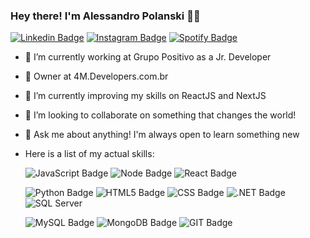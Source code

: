 ### Hey there! I'm Alessandro Polanski 👨‍💻

[![Linkedin Badge](https://img.shields.io/badge/LinkedIn-0077B5?style=for-the-badge&logo=linkedin&logoColor=white&link=https://www.linkedin.com/in/alessandro-giovanni-polanski-409b0a187/)](https://www.linkedin.com/in/alessandro-giovanni-polanski-409b0a187/)
[![Instagram Badge](https://img.shields.io/badge/Instagram-E4405F?style=for-the-badge&logo=instagram&logoColor=white&link=https://img.shields.io/badge/Instagram-E4405F?style=for-the-badge&logo=instagram&logoColor=white)](https://img.shields.io/badge/Instagram-E4405F?style=for-the-badge&logo=instagram&logoColor=white)
[![Spotify Badge](https://img.shields.io/badge/Spotify-1ED760?&style=for-the-badge&logo=spotify&logoColor=white&link=https://open.spotify.com/user/alespolanski?si=6-mAZY4RQw6gdtovzHGN4g)](https://open.spotify.com/user/alespolanski?si=6-mAZY4RQw6gdtovzHGN4g)


- 🔭 I’m currently working at Grupo Positivo as a Jr. Developer
- 🌆 Owner at 4M.Developers.com.br 
- 🌱 I’m currently improving my skills on ReactJS and NextJS
- 👯 I’m looking to collaborate on something that changes the world!
- 💬 Ask me about anything! I'm always open to learn something new

- Here is a list of my actual skills:

  ![JavaScript Badge](https://img.shields.io/badge/JavaScript-F7DF1E?style=for-the-badge&logo=javascript&logoColor=black)
  ![Node Badge](https://img.shields.io/badge/Node.js-43853D?style=for-the-badge&logo=node.js&logoColor=white)
  ![React Badge](https://img.shields.io/badge/React-20232A?style=for-the-badge&logo=react&logoColor=61DAFB)
  
  ![Python Badge](https://img.shields.io/badge/Python-3776AB?style=for-the-badge&logo=python&logoColor=white)
  ![HTML5 Badge](https://img.shields.io/badge/HTML5-E34F26?style=for-the-badge&logo=html5&logoColor=white)
  ![CSS Badge](https://img.shields.io/badge/CSS-239120?&style=for-the-badge&logo=css3&logoColor=white)
  ![.NET Badge](https://img.shields.io/badge/.NET-5C2D91?style=for-the-badge&logo=.net&logoColor=white)
  ![SQL Server](https://img.shields.io/badge/Microsoft_SQL_Server-CC2927?style=for-the-badge&logo=microsoft-sql-server&logoColor=white)
  
  ![MySQL Badge](https://img.shields.io/badge/MySQL-00000F?style=for-the-badge&logo=mysql&logoColor=white)
  ![MongoDB Badge](https://img.shields.io/badge/MongoDB-4EA94B?style=for-the-badge&logo=mongodb&logoColor=white)
  ![GIT Badge](https://img.shields.io/badge/Git-F05032?style=for-the-badge&logo=git&logoColor=white)
  
  
  
